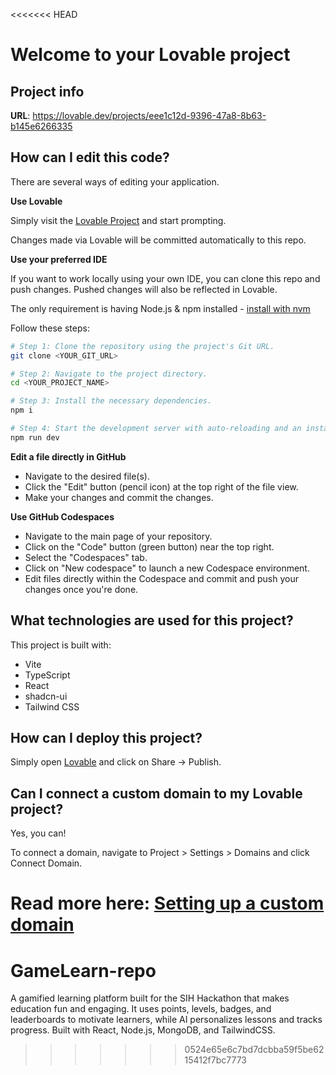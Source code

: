 <<<<<<< HEAD
# Welcome to your Lovable project

## Project info

**URL**: https://lovable.dev/projects/eee1c12d-9396-47a8-8b63-b145e6266335

## How can I edit this code?

There are several ways of editing your application.

**Use Lovable**

Simply visit the [Lovable Project](https://lovable.dev/projects/eee1c12d-9396-47a8-8b63-b145e6266335) and start prompting.

Changes made via Lovable will be committed automatically to this repo.

**Use your preferred IDE**

If you want to work locally using your own IDE, you can clone this repo and push changes. Pushed changes will also be reflected in Lovable.

The only requirement is having Node.js & npm installed - [install with nvm](https://github.com/nvm-sh/nvm#installing-and-updating)

Follow these steps:

```sh
# Step 1: Clone the repository using the project's Git URL.
git clone <YOUR_GIT_URL>

# Step 2: Navigate to the project directory.
cd <YOUR_PROJECT_NAME>

# Step 3: Install the necessary dependencies.
npm i

# Step 4: Start the development server with auto-reloading and an instant preview.
npm run dev
```

**Edit a file directly in GitHub**

- Navigate to the desired file(s).
- Click the "Edit" button (pencil icon) at the top right of the file view.
- Make your changes and commit the changes.

**Use GitHub Codespaces**

- Navigate to the main page of your repository.
- Click on the "Code" button (green button) near the top right.
- Select the "Codespaces" tab.
- Click on "New codespace" to launch a new Codespace environment.
- Edit files directly within the Codespace and commit and push your changes once you're done.

## What technologies are used for this project?

This project is built with:

- Vite
- TypeScript
- React
- shadcn-ui
- Tailwind CSS

## How can I deploy this project?

Simply open [Lovable](https://lovable.dev/projects/eee1c12d-9396-47a8-8b63-b145e6266335) and click on Share -> Publish.

## Can I connect a custom domain to my Lovable project?

Yes, you can!

To connect a domain, navigate to Project > Settings > Domains and click Connect Domain.

Read more here: [Setting up a custom domain](https://docs.lovable.dev/features/custom-domain#custom-domain)
=======
# GameLearn-repo
A gamified learning platform built for the SIH Hackathon that makes education fun and engaging. It uses points, levels, badges, and leaderboards to motivate learners, while AI personalizes lessons and tracks progress. Built with React, Node.js, MongoDB, and TailwindCSS.
>>>>>>> 0524e65e6c7bd7dcbba59f5be6215412f7bc7773
